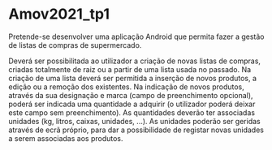# Amov2021_tp1

Pretende-se desenvolver uma aplicação Android que permita fazer a gestão de listas de compras de supermercado.

Deverá ser possibilitada ao utilizador a criação de novas listas de compras, criadas totalmente de raiz ou a partir de uma lista usada no passado. Na criação de uma lista deverá ser permitida a inserção de novos produtos, a edição  ou a remoção dos existentes. Na indicação de novos produtos, através da sua designação e marca (campo de preenchimento opcional), poderá ser indicada uma quantidade a adquirir (o utilizador poderá deixar este campo sem preenchimento). As quantidades deverão ter associadas unidades (kg, litros, caixas, unidades, ...). As unidades poderão ser geridas através de ecrã próprio, para dar a possibilidade de registar novas unidades a serem associadas aos produtos.
